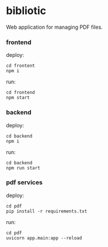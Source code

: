 # bibliotic
Web application for managing PDF files.


### frontend

deploy:
```
cd frontent
npm i
```

run:
```
cd frontend
npm start
```


### backend

deploy:
```
cd backend
npm i
```

run:
```
cd backend
npm run start
```


### pdf services

deploy:
```
cd pdf
pip install -r requirements.txt
```

run:
```
cd pdf
uvicorn app.main:app --reload
```
